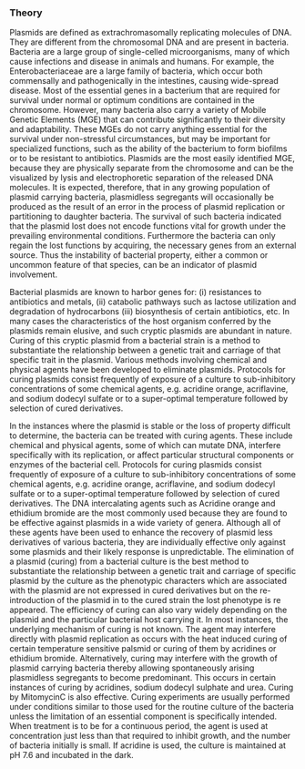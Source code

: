 ### Theory

Plasmids are defined as extrachromasomally replicating molecules of DNA. They are different from the chromosomal DNA and are present in bacteria. Bacteria are a large group of single-celled microorganisms, many of which cause infections and disease in animals and humans. For example, the Enterobacteriaceae are a large family of bacteria, which occur both commensally and pathogenically in the intestines, causing wide-spread disease. Most of the essential genes in a bacterium that are required for survival under normal or optimum conditions are contained in the chromosome. However, many bacteria also carry a variety of Mobile Genetic Elements (MGE) that can contribute significantly to their diversity and adaptability. These MGEs do not carry anything essential for the survival under non-stressful circumstances, but may be important for specialized functions, such as the ability of the bacterium to form biofilms or to be resistant to antibiotics. Plasmids are the most easily identified MGE, because they are physically separate from the chromosome and can be the visualized by lysis and electrophoretic separation of the released DNA molecules. It is expected, therefore, that in any growing population of plasmid carrying bacteria, plasmidless segregants will occasionally be produced as the result of an error in the process of plasmid replication or partitioning to daughter bacteria. The survival of such bacteria indicated that the plasmid lost does not encode functions vital for growth under the prevailing environmental conditions. Furthermore the bacteria can only regain the lost functions by acquiring, the necessary genes from an external source. Thus the instability of bacterial property, either a common or uncommon feature of that species, can be an indicator of plasmid involvement.

 

Bacterial plasmids are known to harbor genes for: (i) resistances to antibiotics and metals, (ii) catabolic pathways such as lactose utilization and degradation of hydrocarbons (iii) biosynthesis of certain antibiotics, etc. In many cases the characteristics of the host organism conferred by the plasmids remain elusive, and such cryptic plasmids are abundant in nature. Curing of this cryptic plasmid from a bacterial strain is a method to substantiate the relationship between a genetic trait and carriage of that specific trait in the plasmid. Various methods involving chemical and physical agents have been developed to eliminate plasmids. Protocols for curing plasmids consist frequently of exposure of a culture to sub-inhibitory concentrations of some chemical agents, e.g. acridine orange, acriflavine, and sodium dodecyl sulfate or to a super-optimal temperature followed by selection of cured derivatives.


In the instances where the plasmid is stable or the loss of property difficult to determine, the bacteria can be treated with curing agents. These include chemical and physical agents, some of which can mutate DNA, interfere specifically with its replication, or affect particular structural components or enzymes of the bacterial cell. Protocols for curing plasmids consist frequently of exposure of a culture to sub-inhibitory concentrations of some chemical agents, e.g. acridine orange, acriflavine, and sodium dodecyl sulfate or to a super-optimal temperature followed by selection of cured derivatives. The DNA intercalating agents such as Acridine orange and ethidium bromide are the most commonly used because they are found to be effective against plasmids in a wide variety of genera. Although all of these agents have been used to enhance the recovery of plasmid less derivatives of various bacteria, they are individually effective only against some plasmids and their likely response is unpredictable. The elimination of a plasmid (curing) from a bacterial culture is the best method to substantiate the relationship between a genetic trait and carriage of specific plasmid by the culture as the phenotypic characters which are associated with the plasmid are not expressed in cured derivatives but on the re-introduction of the plasmid in to the cured strain the lost phenotype is re appeared. The efficiency of curing can also vary widely depending on the plasmid and the particular bacterial host carrying it. In most instances, the underlying mechanism of curing is not known. The agent may interfere directly with plasmid replication as occurs with the heat induced curing of certain temperature sensitive palsmid or curing of them by acridines or ethidium bromide. Alternatively, curing may interfere with the growth of plasmid carrying bacteria thereby allowing spontaneously arising plasmidless segregants to become predominant. This occurs in certain instances of curing by acridines, sodium dodecyl sulphate and urea. Curing by MitomycinC is also effective. Curing experiments are usually performed under conditions similar to those used for the routine culture of the bacteria unless the limitation of an essential component is specifically intended. When treatment is to be for a continuous period, the agent is used at concentration just less than that required to inhibit growth, and the number of bacteria initially is small. If acridine is used, the culture is maintained at pH 7.6 and incubated in the dark.

